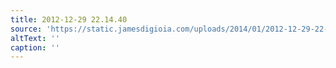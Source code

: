 ```yaml
---
title: 2012-12-29 22.14.40
source: 'https://static.jamesdigioia.com/uploads/2014/01/2012-12-29-22-14-40-scaled.jpg'
altText: ''
caption: ''
---
```


